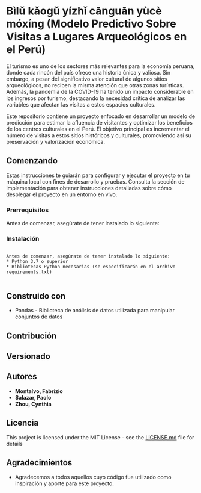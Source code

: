 # Bìlǔ kǎogǔ yízhǐ cānguān yùcè móxíng (Modelo Predictivo Sobre Visitas a Lugares Arqueológicos en el Perú)

El turismo es uno de los sectores más relevantes para la economía peruana, donde cada rincón del país ofrece una historia única y valiosa.
Sin embargo, a pesar del significativo valor cultural de algunos sitios arqueológicos, no reciben la misma atención que otras zonas turísticas.
Además, la pandemia de la COVID-19 ha tenido un impacto considerable en los ingresos por turismo, destacando la necesidad crítica de analizar las variables que afectan las visitas a estos espacios culturales.

Este repositorio contiene un proyecto enfocado en desarrollar un modelo de predicción para estimar la afluencia de visitantes y optimizar los beneficios de los centros culturales en el Perú.
El objetivo principal es incrementar el número de visitas a estos sitios históricos y culturales, promoviendo así su preservación y valorización económica.

## Comenzando

Estas instrucciones te guiarán para configurar y ejecutar el proyecto en tu máquina local con fines de desarrollo y pruebas.
Consulta la sección de implementación para obtener instrucciones detalladas sobre cómo desplegar el proyecto en un entorno en vivo.

### Prerrequisitos

Antes de comenzar, asegúrate de tener instalado lo siguiente:



### Instalación

```

Antes de comenzar, asegúrate de tener instalado lo siguiente:
* Python 3.7 o superior
* Bibliotecas Python necesarias (se especificarán en el archivo requirements.txt)


```

## Construido con

* Pandas - Biblioteca de análisis de datos utilizada para manipular conjuntos de datos

## Contribución


## Versionado


## Autores

* **Montalvo, Fabrizio**
* **Salazar, Paolo**
* **Zhou, Cynthia**

## Licencia

This project is licensed under the MIT License - see the [LICENSE.md](LICENSE.md) file for details

## Agradecimientos

* Agradecemos a todos aquellos cuyo código fue utilizado como inspiración y aporte para este proyecto.
